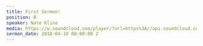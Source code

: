 ```yaml
---
title: First Sermon!
position: 0
speaker: Nate Kline
media: https://w.soundcloud.com/player/?url=https%3A//api.soundcloud.com/tracks/339767079&color=%23ff5500&auto_play=false&hide_related=false&show_comments=true&show_user=true&show_reposts=false&show_teaser=true&visual=true
sermon_date: 2018-04-10 00:00:00 Z
---
```


